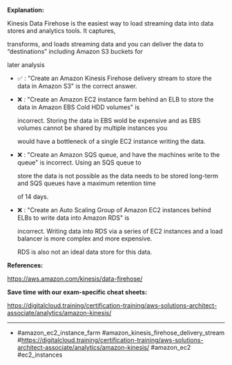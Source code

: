 **Explanation:**

Kinesis Data Firehose is the easiest way to load streaming data into data stores and analytics tools. It captures,

transforms, and loads streaming data and you can deliver the data to “destinations” including Amazon S3 buckets for

later analysis

- ✅ :  "Create an Amazon Kinesis Firehose delivery stream to store the data in Amazon S3" is the correct answer.

- ❌ :  "Create an Amazon EC2 instance farm behind an ELB to store the data in Amazon EBS Cold HDD volumes" is

  incorrect. Storing the data in EBS wold be expensive and as EBS volumes cannot be shared by multiple instances you

  would have a bottleneck of a single EC2 instance writing the data.

- ❌ :  "Create an Amazon SQS queue, and have the machines write to the queue" is incorrect. Using an SQS queue to

  store the data is not possible as the data needs to be stored long-term and SQS queues have a maximum retention time

  of 14 days.

- ❌ :  "Create an Auto Scaling Group of Amazon EC2 instances behind ELBs to write data into Amazon RDS" is

  incorrect. Writing data into RDS via a series of EC2 instances and a load balancer is more complex and more expensive.

  RDS is also not an ideal data store for this data.

**References:**

<https://aws.amazon.com/kinesis/data-firehose/>

**Save time with our exam-specific cheat sheets:**

<https://digitalcloud.training/certification-training/aws-solutions-architect-associate/analytics/amazon-kinesis/>

----

- #amazon_ec2_instance_farm #amazon_kinesis_firehose_delivery_stream #<https://digitalcloud.training/certification-training/aws-solutions-architect-associate/analytics/amazon-kinesis/> #amazon_ec2 #ec2_instances
